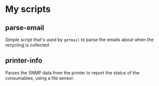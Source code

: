 # My scripts

## parse-email

Simple script that's used by `getmail` to parse the emails about when the recycling is collected

## printer-info

Parses the SNMP data from the printer to report the status of the consumables, using a file sensor.
